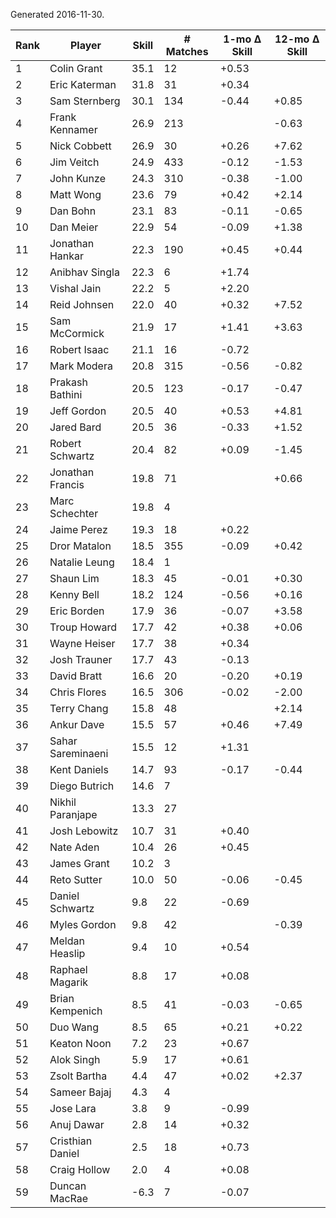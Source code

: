 Generated 2016-11-30.

| Rank | Player            | Skill | # Matches | 1-mo Δ Skill | 12-mo Δ Skill |
|------|-------------------|-------|-----------|--------------|---------------|
|    1 | Colin Grant       |  35.1 |        12 |        +0.53 |               |
|    2 | Eric Katerman     |  31.8 |        31 |        +0.34 |               |
|    3 | Sam Sternberg     |  30.1 |       134 |        -0.44 |         +0.85 |
|    4 | Frank Kennamer    |  26.9 |       213 |              |         -0.63 |
|    5 | Nick Cobbett      |  26.9 |        30 |        +0.26 |         +7.62 |
|    6 | Jim Veitch        |  24.9 |       433 |        -0.12 |         -1.53 |
|    7 | John Kunze        |  24.3 |       310 |        -0.38 |         -1.00 |
|    8 | Matt Wong         |  23.6 |        79 |        +0.42 |         +2.14 |
|    9 | Dan Bohn          |  23.1 |        83 |        -0.11 |         -0.65 |
|   10 | Dan Meier         |  22.9 |        54 |        -0.09 |         +1.38 |
|   11 | Jonathan Hankar   |  22.3 |       190 |        +0.45 |         +0.44 |
|   12 | Anibhav Singla    |  22.3 |         6 |        +1.74 |               |
|   13 | Vishal Jain       |  22.2 |         5 |        +2.20 |               |
|   14 | Reid Johnsen      |  22.0 |        40 |        +0.32 |         +7.52 |
|   15 | Sam McCormick     |  21.9 |        17 |        +1.41 |         +3.63 |
|   16 | Robert Isaac      |  21.1 |        16 |        -0.72 |               |
|   17 | Mark Modera       |  20.8 |       315 |        -0.56 |         -0.82 |
|   18 | Prakash Bathini   |  20.5 |       123 |        -0.17 |         -0.47 |
|   19 | Jeff Gordon       |  20.5 |        40 |        +0.53 |         +4.81 |
|   20 | Jared Bard        |  20.5 |        36 |        -0.33 |         +1.52 |
|   21 | Robert Schwartz   |  20.4 |        82 |        +0.09 |         -1.45 |
|   22 | Jonathan Francis  |  19.8 |        71 |              |         +0.66 |
|   23 | Marc Schechter    |  19.8 |         4 |              |               |
|   24 | Jaime Perez       |  19.3 |        18 |        +0.22 |               |
|   25 | Dror Matalon      |  18.5 |       355 |        -0.09 |         +0.42 |
|   26 | Natalie Leung     |  18.4 |         1 |              |               |
|   27 | Shaun Lim         |  18.3 |        45 |        -0.01 |         +0.30 |
|   28 | Kenny Bell        |  18.2 |       124 |        -0.56 |         +0.16 |
|   29 | Eric Borden       |  17.9 |        36 |        -0.07 |         +3.58 |
|   30 | Troup Howard      |  17.7 |        42 |        +0.38 |         +0.06 |
|   31 | Wayne Heiser      |  17.7 |        38 |        +0.34 |               |
|   32 | Josh Trauner      |  17.7 |        43 |        -0.13 |               |
|   33 | David Bratt       |  16.6 |        20 |        -0.20 |         +0.19 |
|   34 | Chris Flores      |  16.5 |       306 |        -0.02 |         -2.00 |
|   35 | Terry Chang       |  15.8 |        48 |              |         +2.14 |
|   36 | Ankur Dave        |  15.5 |        57 |        +0.46 |         +7.49 |
|   37 | Sahar Sareminaeni |  15.5 |        12 |        +1.31 |               |
|   38 | Kent Daniels      |  14.7 |        93 |        -0.17 |         -0.44 |
|   39 | Diego Butrich     |  14.6 |         7 |              |               |
|   40 | Nikhil Paranjape  |  13.3 |        27 |              |               |
|   41 | Josh Lebowitz     |  10.7 |        31 |        +0.40 |               |
|   42 | Nate Aden         |  10.4 |        26 |        +0.45 |               |
|   43 | James Grant       |  10.2 |         3 |              |               |
|   44 | Reto Sutter       |  10.0 |        50 |        -0.06 |         -0.45 |
|   45 | Daniel Schwartz   |   9.8 |        22 |        -0.69 |               |
|   46 | Myles Gordon      |   9.8 |        42 |              |         -0.39 |
|   47 | Meldan Heaslip    |   9.4 |        10 |        +0.54 |               |
|   48 | Raphael Magarik   |   8.8 |        17 |        +0.08 |               |
|   49 | Brian Kempenich   |   8.5 |        41 |        -0.03 |         -0.65 |
|   50 | Duo Wang          |   8.5 |        65 |        +0.21 |         +0.22 |
|   51 | Keaton Noon       |   7.2 |        23 |        +0.67 |               |
|   52 | Alok Singh        |   5.9 |        17 |        +0.61 |               |
|   53 | Zsolt Bartha      |   4.4 |        47 |        +0.02 |         +2.37 |
|   54 | Sameer Bajaj      |   4.3 |         4 |              |               |
|   55 | Jose Lara         |   3.8 |         9 |        -0.99 |               |
|   56 | Anuj Dawar        |   2.8 |        14 |        +0.32 |               |
|   57 | Cristhian Daniel  |   2.5 |        18 |        +0.73 |               |
|   58 | Craig Hollow      |   2.0 |         4 |        +0.08 |               |
|   59 | Duncan MacRae     |  -6.3 |         7 |        -0.07 |               |